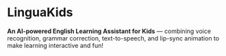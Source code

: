 # LinguaKids 

**An AI-powered English Learning Assistant for Kids** — combining voice recognition, grammar correction, text-to-speech, and lip-sync animation to make learning interactive and fun!
